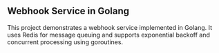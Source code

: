 ## Webhook Service in Golang
This project demonstrates a webhook service implemented in Golang. It uses Redis for message queuing and supports exponential backoff and concurrent processing using goroutines.

